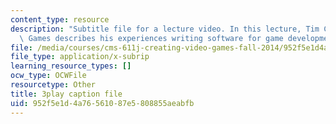 ```yaml
---
content_type: resource
description: "Subtitle file for a lecture video. In this lecture, Tim Cowan of EA\
  \ Games describes his experiences writing software for game development.\t\t"
file: /media/courses/cms-611j-creating-video-games-fall-2014/952f5e1d4a76561087e5808855aeabfb_J4pnlCBTJYc.vtt
file_type: application/x-subrip
learning_resource_types: []
ocw_type: OCWFile
resourcetype: Other
title: 3play caption file
uid: 952f5e1d-4a76-5610-87e5-808855aeabfb
---
```

